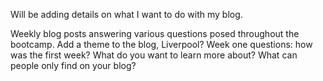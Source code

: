 Will be adding details on what I want to do with my blog.

Weekly blog posts answering various questions posed throughout the bootcamp.
Add a theme to the blog, Liverpool?
Week one questions: how was the first week? What do you want to learn more about? What can people only find on your blog?